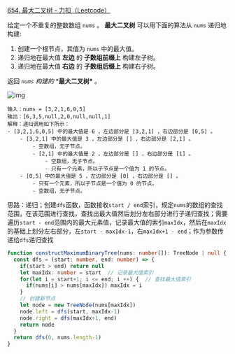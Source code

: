 [654. 最大二叉树 - 力扣（Leetcode）](https://leetcode.cn/problems/maximum-binary-tree/description/?envType=list&envId=wievpVZE)

给定一个不重复的整数数组 `nums` 。 **最大二叉树** 可以用下面的算法从 `nums` 递归地构建:

1. 创建一个根节点，其值为 `nums` 中的最大值。
2. 递归地在最大值 **左边** 的 **子数组前缀上** 构建左子树。
3. 递归地在最大值 **右边** 的 **子数组后缀上** 构建右子树。

返回 *`nums` 构建的* ***最大二叉树\*** 。

![img](https://assets.leetcode.com/uploads/2020/12/24/tree1.jpg)

```
输入：nums = [3,2,1,6,0,5]
输出：[6,3,5,null,2,0,null,null,1]
解释：递归调用如下所示：
- [3,2,1,6,0,5] 中的最大值是 6 ，左边部分是 [3,2,1] ，右边部分是 [0,5] 。
    - [3,2,1] 中的最大值是 3 ，左边部分是 [] ，右边部分是 [2,1] 。
        - 空数组，无子节点。
        - [2,1] 中的最大值是 2 ，左边部分是 [] ，右边部分是 [1] 。
            - 空数组，无子节点。
            - 只有一个元素，所以子节点是一个值为 1 的节点。
    - [0,5] 中的最大值是 5 ，左边部分是 [0] ，右边部分是 [] 。
        - 只有一个元素，所以子节点是一个值为 0 的节点。
        - 空数组，无子节点。
```

思路：递归；创建`dfs`函数，函数接收`start / end`索引，规定`nums`的数组的查找范围，在该范围进行查找，查找出最大值然后划分左右部分进行子递归查找；需要遍历`start - end`范围内的最大元素值，记录最大值的索引`maxIdx`，然后在`maxIdx`的基础上划分左右部分，左`start - maxIdx-1`，右`maxIdx+1 - end`；作为参数传递给`dfs`递归查找

```typescript
function constructMaximumBinaryTree(nums: number[]): TreeNode | null {
  const dfs = (start: number, end: number) => {
    if(start > end) return null
    let maxIdx: number = start  // 记录最大值索引
    for(let i = start+1; i <= end; i ++) {  // 查找最大值索引
      if(nums[i] > nums[maxIdx]) maxIdx = i
    }
    // 创建新节点
    let node = new TreeNode(nums[maxIdx])
    node.left = dfs(start, maxIdx-1)
    node.right = dfs(maxIdx+1, end)
    return node
  }
  return dfs(0, nums.length-1)
}
```

